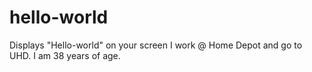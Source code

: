 # hello-world
Displays "Hello-world" on your screen
I work @ Home Depot and go to UHD. I am 38 years of age.
